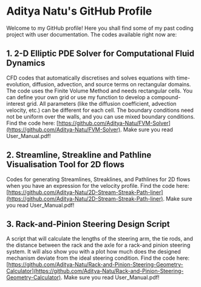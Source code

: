 # Aditya Natu's GitHub Profile

Welcome to my GitHub profile! Here you shall find some of my past coding project with user documentation. The codes available right now are:

## 1. 2-D Elliptic PDE Solver for Computational Fluid Dynamics
CFD codes that automatically discretises and solves equations with time-evolution, diffusion, advection, and source terms on rectangular domains. The code uses the Finite Volume Method and needs rectangular cells. You can define your own grid or use my function to develop a compound-interest grid. All parameters (like the diffusion coefficient, advection velocity, etc.) can be different for each cell. The boundary conditions need not be uniform over the walls, and you can use mixed boundary conditions. Find the code here: [https://github.com/Aditya-Natu/FVM-Solver](https://github.com/Aditya-Natu/FVM-Solver). Make sure you read User_Manual.pdf!

## 2. Streamline, Streakline and Pathline Visualisation Tool for 2D flows
Codes for generating Streamlines, Streaklines, and Pathlines for 2D flows when you have an expression for the velocity profile. Find the code here: [https://github.com/Aditya-Natu/2D-Stream-Streak-Path-liner](https://github.com/Aditya-Natu/2D-Stream-Streak-Path-liner). Make sure you read User_Manual.pdf!

## 3. Rack-and-Pinion Steering Design Script
A script that will calculate the lengths of the steering arm, the tie rods, and the distance between the rack and the axle for a rack-and pinion steering system. It will also show you with a plot how much does the designed mechanism deviate from the ideal steering condition. Find the code here: [https://github.com/Aditya-Natu/Rack-and-Pinion-Steering-Geometry-Calculator](https://github.com/Aditya-Natu/Rack-and-Pinion-Steering-Geometry-Calculator). Make sure you read User_Manual.pdf!

<!--
**Aditya-Natu/Aditya-Natu** is a ✨ _special_ ✨ repository because its `README.md` (this file) appears on your GitHub profile. 

Here are some ideas to get you started:

- 🔭 I’m currently working on ...
- 🌱 I’m currently learning ...
- 👯 I’m looking to collaborate on ...
- 🤔 I’m looking for help with ...
- 💬 Ask me about ...
- 📫 How to reach me: ...
- 😄 Pronouns: ...
- ⚡ Fun fact: ...
-->
